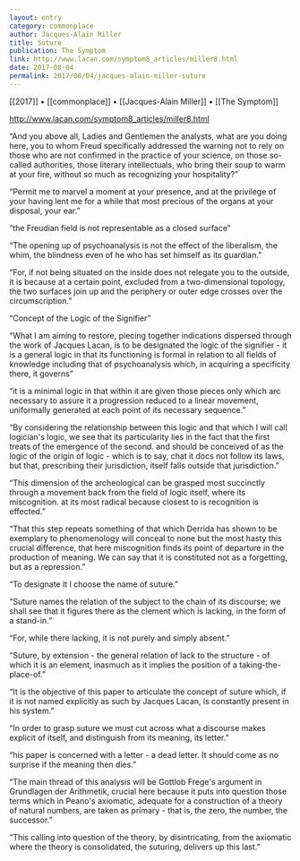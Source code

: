 ```yaml
---
layout: entry
category: commonplace
author: Jacques-Alain Miller
title: Suture
publication: The Symptom
link: http://www.lacan.com/symptom8_articles/miller8.html
date: 2017-08-04
permalink: 2017/08/04/jacques-alain-miller-suture
---
```


[[2017]] • [[commonplace]] • [[Jacques-Alain Miller]] • [[The Symptom]] 

http://www.lacan.com/symptom8_articles/miller8.html

“And you above all, Ladies and Gentlemen the analysts, what are you doing here, you to whom Freud specifically addressed the warning not to rely on those who are not confirmed in the practice of your science, on those so-called authorities, those literary intellectuals, who bring their soup to warm at your fire, without so much as recognizing your hospitality?”

“Permit me to marvel a moment at your presence, and at the privilege of your having lent me for a while that most precious of the organs at your disposal, your ear.”

“the Freudian field is not representable as a closed surface”

“The opening up of psychoanalysis is not the effect of the liberalism, the whim, the blindness even of he who has set himself as its guardian.”

“For, if not being situated on the inside does not relegate you to the outside, it is because at a certain point, excluded from a two-dimensional topology, the two surfaces join up and the periphery or outer edge crosses over the circumscription.”

“Concept of the Logic of the Signifier”

“What I am aiming to restore, piecing together indications dispersed through the work of Jacques Lacan, is to be designated the logic of the signifier - it is a general logic in that its functioning is formal in relation to all fields of knowledge including that of psychoanalysis which, in acquiring a specificity there, it governs”

“it is a minimal logic in that within it are given those pieces only which arc necessary to assure it a progression reduced to a linear movement, uniformally generated at each point of its necessary sequence.”

“By considering the relationship between this logic and that which I will call logician's logic, we see that its particularity lies in the fact that the first treats of the emergence of the second. and should be conceived of as the logic of the origin of logic - which is to say, chat it docs not follow its laws, but that, prescribing their jurisdiction, itself falls outside that jurisdiction.”

“This dimension of the archeological can be grasped most succinctly through a movement back from the field of logic itself, where its miscognition. at its most radical because closest to is recognition is effected.”

“That this step repeats something of that which Derrida has shown to be exemplary to phenomenology will conceal to none but the most hasty this crucial difference, that here miscognition finds its point of departure in the production of meaning. We can say that it is constituted not as a forgetting, but as a repression.”

“To designate it I choose the name of suture.”

“Suture names the relation of the subject to the chain of its discourse; we shall see that it figures there as the clement which is lacking, in the form of a stand-in.”

“For, while there lacking, it is not purely and simply absent.”

“Suture, by extension - the general relation of lack to the structure - of which it is an element, inasmuch as it implies the position of a taking-the-place-of.”

“It is the objective of this paper to articulate the concept of suture which, if it is not named explicitly as such by Jacques Lacan, is constantly present in his system.”

“In order to grasp suture we must cut across what a discourse makes explicit of itself, and distinguish from its meaning, its letter.”

“his paper is concerned with a letter - a dead letter. It should come as no surprise if the meaning then dies.”

“The main thread of this analysis will be Gottlob Frege's argument in Grundlagen der Arithmetik, crucial here because it puts into question those terms which in Peano's axiomatic, adequate for a construction of a theory of natural numbers, are taken as primary - that is, the zero, the number, the successor.”

“This calling into question of the theory, by disintricating, from the axiomatic where the theory is consolidated, the suturing, delivers up this last.”


